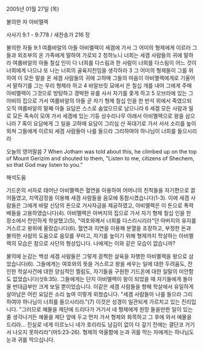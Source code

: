2005년 01월 27일 (목)

불의한 자 아비멜렉



사사기 9:1 - 9:778 / 새찬송가 216 장


불의한 자들
9:1 여룹바알의 아들 아비멜렉이 세겜에 가서 그 어미의 형제에게 이르러 그들과 외조부의 온 가족에게 말하여 가로되 2 청하노니 너희는 세겜 사람들의 귀에 말하라 여룹바알의 아들 칠십 인이 다 너희를 다스림과 한 사람이 너희를 다스림이 어느 것이 너희에게 나으냐 또 나는 너희의 골육지친임을 생각하라 3 그 어미의 형제들이 그를 위하여 이 모든 말을 온 세겜 사람들의 귀에 고하매 그들의 마음이 아비멜렉에게로 기울어서 말하기를 그는 우리 형제라 하고 4 바알브릿 묘에서 은 칠십 개를 내어 그에게 주매 아비멜렉이 그것으로 방탕하고 경박한 유를 사서 자기를 좇게 하고 5 오브라에 있는 그 아비의 집으로 가서 여룹바알의 아들 곧 자기 형제 칠십 인을 한 반석 위에서 죽였으되 오직 여룹바알의 말째 아들 요담은 스스로 숨었으므로 남으니라 6 세겜 모든 사람과 밀로 모든 족속이 모여 가서 세겜에 있는 기둥 상수리나무 아래서 아비멜렉으로 왕을 삼으니라 7 혹이 요담에게 그 일을 고하매 요담이 그리심 산 꼭대기로 가서 서서 소리를 높이 외쳐 그들에게 이르되 세겜 사람들아 나를 들으라 그리하여야 하나님이 너희를 들으시리라

오늘의 영어말씀
7 When Jotham was told about this, he climbed up on the top of Mount Gerizim and shouted to them, "Listen to me, citizens of Shechem, so that God may listen to you."

해석도움





기드온의 서자로 태어난 아비멜렉은 혈연을 이용하여 어머니의 친척들을 자기편으로 끌어들였고, 지역감정을 이용해 세겜 사람들을 음모에 동참시켰습니다(1-3). 이에 세겜 사람들은 그에게 바알 신당의 돈으로 거사자금을 제공하였고, 아비멜렉은 이 돈으로 폭력배들을 고용하였습니다(4). 아비멜렉은 아버지의 집으로 가서 자기 형제 칠십 인을 한 장소에서 잔인하게 학살했고(5), "여호와께서 너희를 다스리시리라"던 아버지의 유지를 거스르고 왕위에 올랐습니다(6). 혈연과 지연을 이용해 분열을 조장하고, 부정한 돈과 불의한 사람의 도움으로 음모를 꾸미고, 자기를 높이기 위해 형제까지 학살하는 아비멜렉의 모습은 참으로 사단의 형상입니다. 나에게는 이와 같은 모습이 없습니까?   

불의에 눈감는 백성
세겜 사람들은 그렇게 끔찍한 살육을 자행한 아비멜렉을 왕으로 삼았습니다(6). 그들에게는 여호와의 뜻을 거스르고 왕을 세우는 일에 대한 두려움도, 잔인한 학살사건에 대한 양심적인 찔림도, 자기들을 구원한 기드온에 대한 일말의 미안함도 없었습니다(삿8:35). 그들에게는 단지 아비멜렉이 왕이 되었을 때 자기들에게 돌아올 반대급부만 크게 보일 뿐이었습니다. 이같은 세겜 사람들을 향해 학살에서 유일하게 살아남은 어린 요담은 소리 높여 이렇게 외쳤습니다. "세겜 사람들아 나를 들으라 그리하여야 하나님이 너희를 들으시리라."(7) 이것은 성경이 일관되게 가르치고 있는 진리입니다. "그러므로 예물을 제단에 드리다가 거기서 네 형제에게 원망 들을만한 일이 있는 줄 생각나거든 예물을 제단 앞에 두고 먼저 가서 형제와 화목하고 그 후에 와서 예물을 드리라… 진실로 네게 이르노니 네가 호리라도 남김이 없이 다 갚기 전에는 결단코 거기서 나오지 못하리라"(마5:23-26). 형제의 억울함에 눈과 귀를 막는 자에게는 하나님도 눈과 귀를 막으십니다.